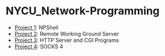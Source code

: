 # NYCU_Network-Programming
* [Project 1](https://github.com/yyyipo/NYCU_Network-Programming/tree/main/Project1): NPShell
* [Project 2](https://github.com/yyyipo/NYCU_Network-Programming/tree/main/Project2): Remote Working Ground Server
* [Project 3](https://github.com/yyyipo/NYCU_Network-Programming/tree/main/Project3): HTTP Server and CGI Programs
* [Project 4](https://github.com/yyyipo/NYCU_Network-Programming/tree/main/Project4): SOCKS 4
